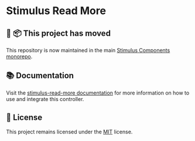# Stimulus Read More

## 🚚 📦 This project has moved

This repository is now maintained in the main [Stimulus Components monorepo](https://github.com/stimulus-components/stimulus-components).

## 📚 Documentation

Visit the [stimulus-read-more documentation](https://www.stimulus-components.com/docs/stimulus-read-more/) for more information on how to use and integrate this controller.

## 📝 License

This project remains licensed under the [MIT](http://opensource.org/licenses/MIT) license.
